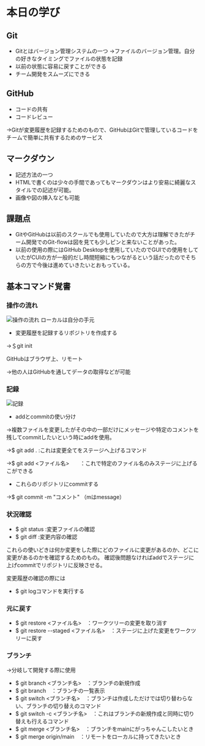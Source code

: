 # 本日の学び
## Git
* Gitとはバージョン管理システムの一つ
→ファイルのバージョン管理。自分の好きなタイミングでファイルの状態を記録
* 以前の状態に容易に戻すことができる
* チーム開発をスムーズにできる
## GitHub
* コードの共有
* コードレビュー

→Gitが変更履歴を記録するためのもので、GitHubはGitで管理しているコードをチームで簡単に共有するためのサービス

## マークダウン
* 記述方法の一つ
* HTMLで書くのは少々の手間であってもマークダウンはより安易に綺麗なスタイルでの記述が可能。
* 画像や図の挿入なども可能

## 課題点
* GitやGitHubは以前のスクールでも使用していたので大方は理解できたがチーム開発でのGit-flowは図を見ても少しピンと来ないことがあった。
* 以前の使用の際にはGitHub Desktopを使用していたのでGUIでの使用をしていたがCUIの方が一般的だし時間短縮にもつながるという話だったのでそちらの方で今後は進めていきたいとおもっている。

## 基本コマンド覚書
### 操作の流れ
![操作の流れ](https://i.gyazo.com/fc57c028ce78472fa077d049cbb788d8.png)
ローカルは自分の手元
* 変更履歴を記録するリポジトリを作成する

→＄git init

GitHubはブラウザ上、リモート

→他の人はGitHubを通してデータの取得などが可能

### 記録
![記録](https://i.gyazo.com/79a86b3468f53eb9f2c2fb2f8cdaa73f.png)
* addとcommitの使い分け

→複数ファイルを変更したがその中の一部だけにメッセージや特定のコメントを残してcommitしたいという時にaddを使用。

→$ git add .  :これは変更全てをステージへ上げるコマンド

→$ git add <ファイル名>　　：これで特定のファイル名のみステージに上げるこができる

* これらのリポジトリにcommitする

→$ git commit -m "コメント"
（mはmessage）

### 状況確認
* $ git status :変更ファイルの確認
* $ git diff :変更内容の確認

これらの使いどきは何か変更をした際にどのファイルに変更があるのか、どこに変更があるのかを確認するためのもの。
確認後問題なければaddでステージに上げcommitでリポジトリに反映させる。

変更履歴の確認の際には
* $ git logコマンドを実行する

### 元に戻す
* $ git restore <ファイル名>　：ワークツリーの変更を取り消す
* $ git restore --staged <ファイル名>　：ステージに上げた変更をワークツリーに戻す

### ブランチ
→分岐して開発する際に使用
* $ git branch <ブランチ名>　：ブランチの新規作成
* $ git branch　：ブランチの一覧表示
* $ git switch <ブランチ名>　：ブランチは作成しただけでは切り替わらない、ブランチの切り替えのコマンド
* $ git switch -c <ブランチ名>　：これはブランチの新規作成と同時に切り替えも行えるコマンド
* $ git merge <ブランチ名>　：ブランチをmainにがっちゃんこしたいとき
* $ git merge origin/main　：リモートをローカルに持ってきたいとき



